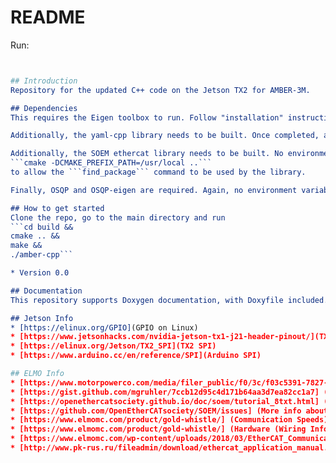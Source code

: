 # README #

Run:
```cmake .. -DTorch_DIR=/home/noel/repos/libtorch/share/cmake/Torch -DCMAKE_PREFIX_PATH="/home/noel/repos/libtorch_install;/home/noel/repos/libtorch_install/share/learn_trajopt_cpp" -Dyaml-cpp_DIR=/home/noel/repos/yaml_install/share/cmake/yaml-cpp'''


## Introduction
Repository for the updated C++ code on the Jetson TX2 for AMBER-3M.

## Dependencies
This requires the Eigen toolbox to run. Follow "installation" instructions and set the environment variable EIGEN3_INCLUDE_DIR to the appropriate location.

Additionally, the yaml-cpp library needs to be built. Once completed, add the location of the libyaml-cpp.a file to an environment variable YAMLCPP_LIB

Additionally, the SOEM ethercat library needs to be built. No environment variable is needed as long as it has been installed properly. When running cmake, use 
```cmake -DCMAKE_PREFIX_PATH=/usr/local ..``` 
to allow the ```find_package``` command to be used by the library.

Finally, OSQP and OSQP-eigen are required. Again, no environment variables are needed.

## How to get started
Clone the repo, go to the main directory and run
```cd build &&
cmake .. && 
make &&
./amber-cpp```

* Version 0.0

## Documentation
This repository supports Doxygen documentation, with Doxyfile included. Once doxygen has been installed, create a folder "documentation", then run ```doxygen Doxyfile``` in the base directory to generate html documentation. To view the documentation, go to the ```documentation/html``` directory, and open ```index.html```. 

## Jetson Info
* [https://elinux.org/GPIO](GPIO on Linux)
* [https://www.jetsonhacks.com/nvidia-jetson-tx1-j21-header-pinout/](TX2 Pinout)
* [https://elinux.org/Jetson/TX2_SPI](TX2 SPI)
* [https://www.arduino.cc/en/reference/SPI](Arduino SPI)

## ELMO Info
* [https://www.motorpowerco.com/media/filer_public/f0/3c/f03c5391-7827-4902-8e16-3dbb8a16f19a/man-can402ig.pdf](CAN Message Guide)
* [https://gist.github.com/mgruhler/7ccb12d95c4d171b64aa3d7ea82cc1a7] (Basic Gold Whistle Control Script)
* [https://openethercatsociety.github.io/doc/soem/tutorial_8txt.html] (SOEM tutorial)
* [https://github.com/OpenEtherCATsociety/SOEM/issues] (More info about SDO/PDO)
* [https://www.elmomc.com/product/gold-whistle/] (Communication Speeds)
* [https://www.elmomc.com/product/gold-whistle/] (Hardware (Wiring Info))
* [https://www.elmomc.com/wp-content/uploads/2018/03/EtherCAT_Communication.pdf] (EtherCAT Info)
* [http://www.pk-rus.ru/fileadmin/download/ethercat_application_manual.pdf] (More EtherCAT Info)
